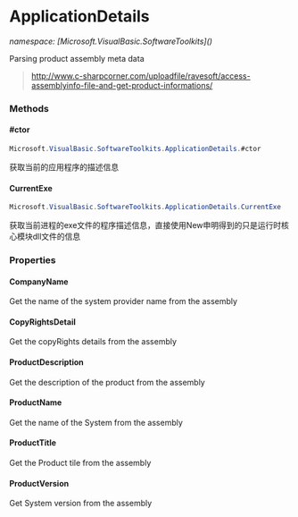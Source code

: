 ﻿# ApplicationDetails
_namespace: [Microsoft.VisualBasic.SoftwareToolkits](<a href="#" onClick="load('/docs/Microsoft.VisualBasic.SoftwareToolkits/index.md')"></a>)_

Parsing product assembly meta data

> 
>  http://www.c-sharpcorner.com/uploadfile/ravesoft/access-assemblyinfo-file-and-get-product-informations/
>  


### Methods

#### #ctor
```csharp
Microsoft.VisualBasic.SoftwareToolkits.ApplicationDetails.#ctor
```
获取当前的应用程序的描述信息

#### CurrentExe
```csharp
Microsoft.VisualBasic.SoftwareToolkits.ApplicationDetails.CurrentExe
```
获取当前进程的exe文件的程序描述信息，直接使用New申明得到的只是运行时核心模块dll文件的信息


### Properties

#### CompanyName
Get the name of the system provider name from the assembly
#### CopyRightsDetail
Get the copyRights details from the assembly
#### ProductDescription
Get the description of the product from the assembly
#### ProductName
Get the name of the System from the assembly
#### ProductTitle
Get the Product tile from the assembly
#### ProductVersion
Get System version from the assembly
